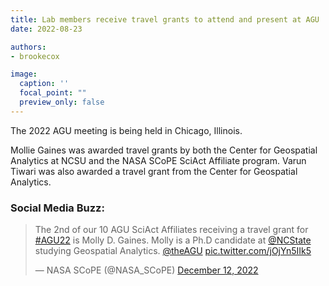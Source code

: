 ```yaml
---
title: Lab members receive travel grants to attend and present at AGU
date: 2022-08-23

authors:
- brookecox

image:
  caption: ''
  focal_point: ""
  preview_only: false
---
```


The 2022 AGU meeting is being held in Chicago, Illinois.

<!--more-->

Mollie Gaines was awarded travel grants by both the Center for Geospatial Analytics at NCSU and the NASA SCoPE SciAct Affiliate program. Varun Tiwari was also awarded a travel grant from the Center for Geospatial Analytics.

### Social Media Buzz:

<blockquote class="twitter-tweet"><p lang="en" dir="ltr">The 2nd of our 10 AGU SciAct Affiliates receiving a travel grant for <a href="https://twitter.com/hashtag/AGU22?src=hash&amp;ref_src=twsrc%5Etfw">#AGU22</a> is Molly D. Gaines. Molly is a Ph.D candidate at <a href="https://twitter.com/NCState?ref_src=twsrc%5Etfw">@NCState</a> studying Geospatial Analytics. <a href="https://twitter.com/theAGU?ref_src=twsrc%5Etfw">@theAGU</a> <a href="https://t.co/jOjYn5IIk5">pic.twitter.com/jOjYn5IIk5</a></p>&mdash; NASA SCoPE (@NASA_SCoPE) <a href="https://twitter.com/NASA_SCoPE/status/1602400397288669186?ref_src=twsrc%5Etfw">December 12, 2022</a></blockquote> <script async src="https://platform.twitter.com/widgets.js" charset="utf-8"></script>